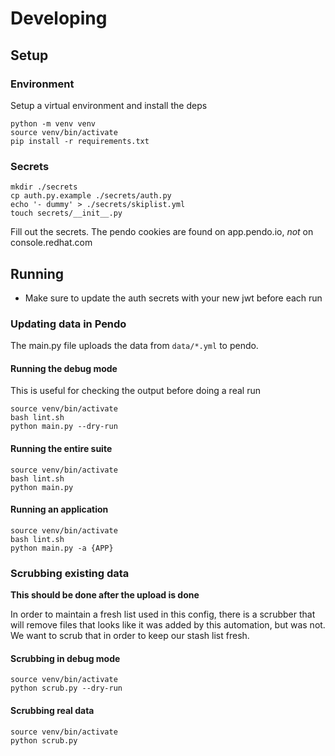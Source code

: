 # Developing

## Setup

### Environment

Setup a virtual environment and install the deps

```shell
python -m venv venv
source venv/bin/activate
pip install -r requirements.txt
```

### Secrets

```shell
mkdir ./secrets
cp auth.py.example ./secrets/auth.py
echo '- dummy' > ./secrets/skiplist.yml
touch secrets/__init__.py
```

Fill out the secrets. The pendo cookies are found on app.pendo.io, _not_ on console.redhat.com

## Running

* Make sure to update the auth secrets with your new jwt before each run

### Updating data in Pendo

The main.py file uploads the data from `data/*.yml` to pendo.

#### Running the debug mode

This is useful for checking the output before doing a real run

```shell
source venv/bin/activate
bash lint.sh
python main.py --dry-run
```

#### Running the entire suite

```shell
source venv/bin/activate
bash lint.sh
python main.py
```

#### Running an application

```shell
source venv/bin/activate
bash lint.sh
python main.py -a {APP}
```

### Scrubbing existing data

**This should be done after the upload is done**

In order to maintain a fresh list used in this config, there is a scrubber that will remove files that looks like it was added by this automation, but was not. We want to scrub that in order to keep our stash list fresh.

#### Scrubbing in debug mode

```shell
source venv/bin/activate
python scrub.py --dry-run
```

#### Scrubbing real data

```shell
source venv/bin/activate
python scrub.py
```

